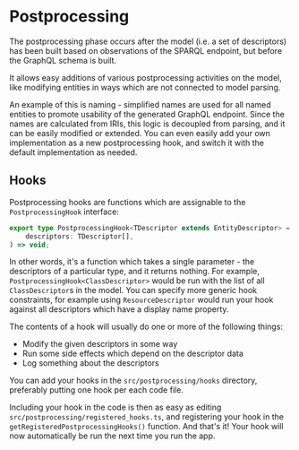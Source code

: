 # Postprocessing

The postprocessing phase occurs after the model
(i.e. a set of descriptors) has been built based on
observations of the SPARQL endpoint, but before the GraphQL schema
is built.

It allows easy additions of various postprocessing activities on the model,
like modifying entities in ways which are not connected to model parsing.

An example of this is naming - simplified names are used for all named
entities to promote usability of the generated GraphQL endpoint.
Since the names are calculated from IRIs, this logic is decoupled from parsing,
and it can be easily modified or extended. You can even easily add your own
implementation as a new postprocessing hook, and switch it with the default
implementation as needed.

## Hooks

Postprocessing hooks are functions which are assignable to the `PostprocessingHook` interface:

```ts
export type PostprocessingHook<TDescriptor extends EntityDescriptor> = (
    descriptors: TDescriptor[],
) => void;
```

In other words, it's a function which takes a single parameter - the descriptors of a particular
type, and it returns nothing. For example, `PostprocessingHook<ClassDescriptor>` would
be run with the list of all `ClassDescriptor`s in the model. You can specify more generic
hook constraints, for example using `ResourceDescriptor` would run your hook
against all descriptors which have a display name property.

The contents of a hook will usually do one or more of the following things:

- Modify the given descriptors in some way
- Run some side effects which depend on the descriptor data
- Log something about the descriptors

You can add your hooks in the `src/postprocessing/hooks` directory, preferably
putting one hook per each code file.

Including your hook in the code is then as easy as editing `src/postprocessing/registered_hooks.ts`,
and registering your hook in the `getRegisteredPostprocessingHooks()` function. And that's it!
Your hook will now automatically be run the next time you run the app.
